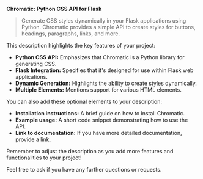 **Chromatic: Python CSS API for Flask**

> Generate CSS styles dynamically in your Flask applications using Python. Chromatic provides a simple API to create styles for buttons, headings, paragraphs, links, and more.


This description highlights the key features of your project:

* **Python CSS API:** Emphasizes that Chromatic is a Python library for generating CSS.
* **Flask Integration:**  Specifies that it's designed for use within Flask web applications.
* **Dynamic Generation:**  Highlights the ability to create styles dynamically.
* **Multiple Elements:**  Mentions support for various HTML elements.


You can also add these optional elements to your description:

* **Installation instructions:**  A brief guide on how to install Chromatic.
* **Example usage:**  A short code snippet demonstrating how to use the API.
* **Link to documentation:**  If you have more detailed documentation, provide a link.


Remember to adjust the description as you add more features and functionalities to your project!

Feel free to ask if you have any further questions or requests.
